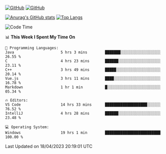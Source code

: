 [![GitHub](https://img.shields.io/github/followers/sharpxk?style=social)](https://github.com/sharpxk) [![GitHub](https://img.shields.io/github/stars/sharpxk?style=social)](https://github.com/sharpxk)

[![Anurag's GitHub stats](https://github-readme-stats-git-masterrstaa-rickstaa.vercel.app/api?username=sharpxk&hide=contribs,prs,issues&show_icons=true&theme=tokyonight)](https://github.com/anuraghazra/github-readme-stats)
[![Top Langs](https://github-readme-stats-git-masterrstaa-rickstaa.vercel.app/api/top-langs/?username=sharpxk&layout=compact&theme=tokyonight)](https://github.com/anuraghazra/github-readme-stats)

<!--START_SECTION:waka-->
![Code Time](http://img.shields.io/badge/Code%20Time-57%20hrs%2056%20mins-blue)

📊 **This Week I Spent My Time On** 

```text
💬 Programming Languages: 
Java                     5 hrs 3 mins        ███████░░░░░░░░░░░░░░░░░░   26.55 % 
C                        4 hrs 23 mins       ██████░░░░░░░░░░░░░░░░░░░   23.11 % 
C++                      3 hrs 49 mins       █████░░░░░░░░░░░░░░░░░░░░   20.14 % 
Vue.js                   3 hrs 11 mins       ████░░░░░░░░░░░░░░░░░░░░░   16.78 % 
Markdown                 1 hr 1 min          █░░░░░░░░░░░░░░░░░░░░░░░░   05.34 % 

🔥 Editors: 
VS Code                  14 hrs 33 mins      ███████████████████░░░░░░   76.52 % 
IntelliJ                 4 hrs 28 mins       ██████░░░░░░░░░░░░░░░░░░░   23.48 % 

💻 Operating System: 
Windows                  19 hrs 1 min        █████████████████████████   100.00 % 
```


 Last Updated on 18/04/2023 20:19:01 UTC
<!--END_SECTION:waka-->
